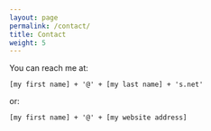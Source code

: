 ```yaml
---
layout: page
permalink: /contact/
title: Contact
weight: 5
---
```


You can reach me at:

<pre><code>[my first name] + '@' + [my last name] + 's.net'</code></pre>

or:

<pre><code>[my first name] + '@' + [my website address]</code></pre>